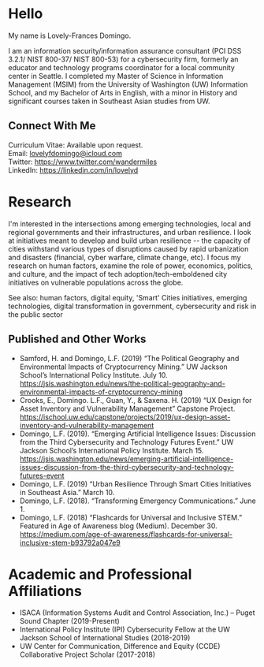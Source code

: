 # Hello
My name is Lovely-Frances Domingo.

I am an information security/information assurance consultant (PCI DSS 3.2.1/ NIST 800-37/ NIST 800-53) for a cybersecurity firm, formerly an educator and technology programs coordinator for a local community center in Seattle. I completed my Master of Science in Information Management (MSIM) from the University of Washington (UW) Information School, and my Bachelor of Arts in English, with a minor in History and significant courses taken in Southeast Asian studies from UW. 

## Connect With Me
Curriculum Vitae: Available upon request.<br />
Email: lovelyfdomingo@icloud.com <br />
Twitter: <https://www.twitter.com/wandermiles><br />
LinkedIn: <https://linkedin.com/in/lovelyd>

# Research
I'm interested in the intersections among emerging technologies, local and regional governments and their infrastructures, and urban resilience. I look at initiatives meant to develop and build urban resilience -- the capacity of cities withstand various types of disruptions caused by rapid urbanization and disasters (financial, cyber warfare, climate change, etc). I focus my research on human factors, examine the role of power, economics, politics, and culture, and the impact of tech adoption/tech-emboldened city initiatives on vulnerable populations across the globe.

See also: human factors, digital equity, 'Smart' Cities initiatives, emerging technologies, digital transformation in government, cybersecurity and risk in the public sector

## Published and Other Works
- Samford, H. and Domingo, L.F. (2019) “The Political Geography and Environmental Impacts of Cryptocurrency Mining.” UW Jackson School’s International Policy Institute. July 10. <https://jsis.washington.edu/news/the-political-geography-and-environmental-impacts-of-cryptocurrency-mining>
- Crooks, E., Domingo. L.F., Guan, Y., & Saxena. H. (2019) “UX Design for Asset Inventory and Vulnerability Management” Capstone Project. <https://ischool.uw.edu/capstone/projects/2019/ux-design-asset-inventory-and-vulnerability-management>
- Domingo, L.F. (2019). “Emerging Artificial Intelligence Issues: Discussion from the Third Cybersecurity and Technology Futures Event.” UW Jackson School’s International Policy Institute. March 15. <https://jsis.washington.edu/news/emerging-artificial-intelligence-issues-discussion-from-the-third-cybersecurity-and-technology-futures-event>
- Domingo, L.F. (2019) “Urban Resilience Through Smart Cities Initiatives in Southeast Asia.” March 10.
- Domingo, L.F. (2018). “Transforming Emergency Communications.” June 1.
- Domingo, L.F. (2018) “Flashcards for Universal and Inclusive STEM.” Featured in Age of Awareness blog (Medium). December 30. <https://medium.com/age-of-awareness/flashcards-for-universal-inclusive-stem-b93792a047e9>

# Academic and Professional Affiliations
- ISACA (Information Systems Audit and Control Association, Inc.) – Puget Sound Chapter (2019-Present)
- International Policy Institute (IPI) Cybersecurity Fellow at the UW Jackson School of International Studies (2018-2019)
- UW Center for Communication, Difference and Equity (CCDE) Collaborative Project Scholar (2017-2018)
